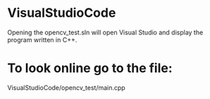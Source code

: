 
# VisualStudioCode

Opening the opencv_test.sln will open Visual Studio and display the program written in C++.


# To look online go to the file:

VisualStudioCode/opencv_test/main.cpp
